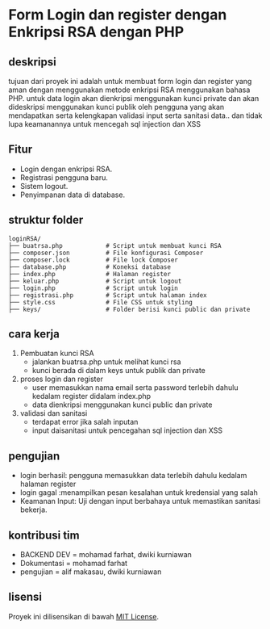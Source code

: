 # Form Login dan register dengan Enkripsi RSA dengan PHP
## deskripsi
tujuan dari proyek ini adalah untuk membuat form login dan register yang aman dengan menggunakan metode enkripsi RSA menggunakan bahasa PHP. 
untuk data login akan dienkripsi menggunakan kunci private dan akan dideskripsi menggunakan kunci publik oleh pengguna yang akan mendapatkan 
serta kelengkapan validasi input serta sanitasi data.. dan tidak lupa keamanannya untuk mencegah sql injection dan XSS

## Fitur 
- Login dengan enkripsi RSA.
- Registrasi pengguna baru.
- Sistem logout.
- Penyimpanan data di database.

## struktur folder
```
loginRSA/
├── buatrsa.php            # Script untuk membuat kunci RSA 
├── composer.json          # File konfigurasi Composer
├── composer.lock          # File lock Composer
├── database.php           # Koneksi database
├── index.php              # Halaman register
├── keluar.php             # Script untuk logout
├── login.php              # Script untuk login
├── registrasi.php         # Script untuk halaman index
├── style.css              # File CSS untuk styling
├── keys/                  # Folder berisi kunci public dan private
```

## cara kerja
1. Pembuatan kunci RSA
   - jalankan buatrsa.php untuk melihat kunci rsa
   - kunci berada di dalam keys untuk publik dan private
2. proses login dan register
   - user memasukkan nama email serta password terlebih dahulu kedalam register didalam index.php
   - data dienkripsi menggunakan kunci public dan private
3. validasi dan sanitasi
   - terdapat error jika salah inputan
   - input daisanitasi untuk pencegahan sql injection dan XSS

## pengujian
- login berhasil: pengguna memasukkan data terlebih dahulu kedalam halaman register
- login gagal :menampilkan pesan kesalahan untuk kredensial yang salah
- Keamanan Input: Uji dengan input berbahaya untuk memastikan sanitasi bekerja.

## kontribusi tim
- BACKEND DEV = mohamad farhat, dwiki kurniawan
- Dokumentasi = mohamad farhat
- pengujian = alif makasau, dwiki kurniawan

## lisensi
Proyek ini dilisensikan di bawah [MIT License](./LICENSE).
   

